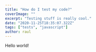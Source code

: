 ```yaml
---
title: "How do I test my code?"
coverImage: ""
excerpt: "Testing stuff is really cool."
date: "2020-11-25T18:35:07.322Z"
tags: ["tests", "javascript"]
author: raul
---
```


Hello world!
